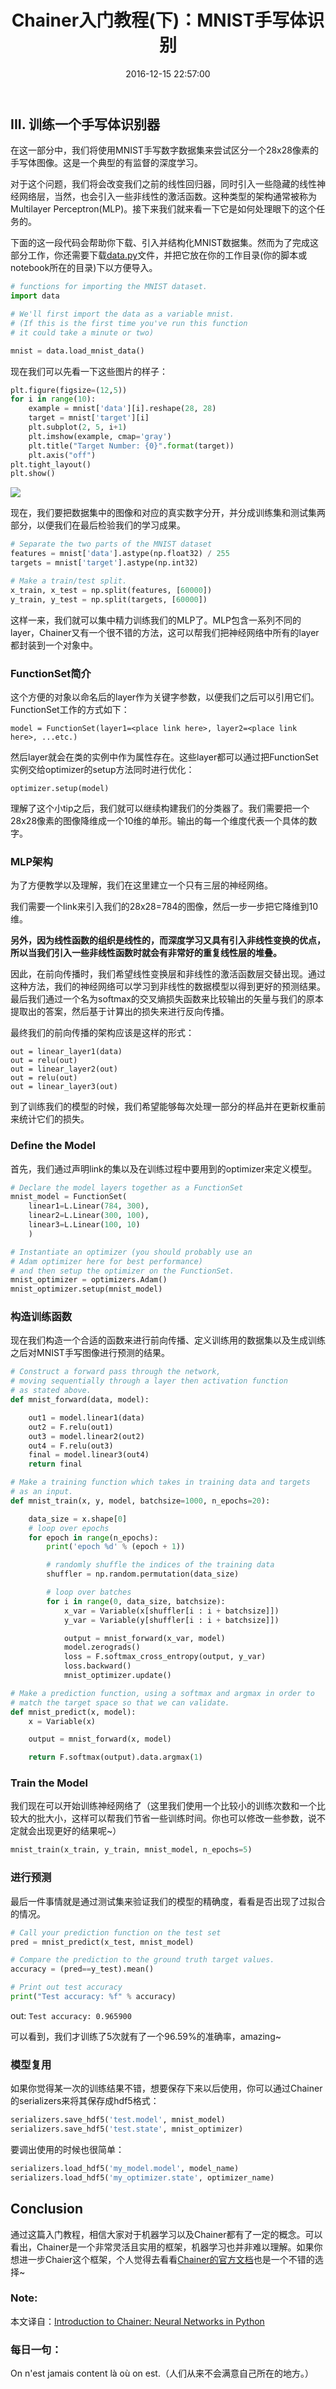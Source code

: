 ﻿---
title: "Chainer入门教程(下)：MNIST手写体识别"
date: 2016-12-15 22:57:00
tags: [chainer, 入门教程, 机器学习, 神经网络]
comments: true
---

## III. 训练一个手写体识别器

在这一部分中，我们将使用MNIST手写数字数据集来尝试区分一个28x28像素的手写体图像。这是一个典型的有监督的深度学习。

对于这个问题，我们将会改变我们之前的线性回归器，同时引入一些隐藏的线性神经网络层，当然，也会引入一些非线性的激活函数。这种类型的架构通常被称为Multilayer Perceptron(MLP)。接下来我们就来看一下它是如何处理眼下的这个任务的。

下面的这一段代码会帮助你下载、引入并结构化MNIST数据集。然而为了完成这部分工作，你还需要下载[data.py](https://github.com/imonce/imonce.github.io/tree/master/assets/files/data.py)文件，并把它放在你的工作目录(你的脚本或notebook所在的目录)下以方便导入。

<!-- more-->

```python
# functions for importing the MNIST dataset.
import data

# We'll first import the data as a variable mnist.
# (If this is the first time you've run this function
# it could take a minute or two)

mnist = data.load_mnist_data()
```

现在我们可以先看一下这些图片的样子：

```python
plt.figure(figsize=(12,5))
for i in range(10):
    example = mnist['data'][i].reshape(28, 28)
    target = mnist['target'][i]
    plt.subplot(2, 5, i+1)
    plt.imshow(example, cmap='gray')
    plt.title("Target Number: {0}".format(target))
    plt.axis("off")
plt.tight_layout()
plt.show()
```

![](https://raw.githubusercontent.com/imonce/imgs/master/20180809232611.png)

现在，我们要把数据集中的图像和对应的真实数字分开，并分成训练集和测试集两部分，以便我们在最后检验我们的学习成果。

```python
# Separate the two parts of the MNIST dataset
features = mnist['data'].astype(np.float32) / 255
targets = mnist['target'].astype(np.int32)

# Make a train/test split.
x_train, x_test = np.split(features, [60000])
y_train, y_test = np.split(targets, [60000])
```

这样一来，我们就可以集中精力训练我们的MLP了。MLP包含一系列不同的layer，Chainer又有一个很不错的方法，这可以帮我们把神经网络中所有的layer都封装到一个对象中。

### FunctionSet简介

这个方便的对象以命名后的layer作为关键字参数，以便我们之后可以引用它们。FunctionSet工作的方式如下：

```
model = FunctionSet(layer1=<place link here>, layer2=<place link here>, ...etc.)
```

然后layer就会在类的实例中作为属性存在。这些layer都可以通过把FunctionSet实例交给optimizer的setup方法同时进行优化：

```
optimizer.setup(model)
```

理解了这个小tip之后，我们就可以继续构建我们的分类器了。我们需要把一个28x28像素的图像降维成一个10维的单形。输出的每一个维度代表一个具体的数字。

### MLP架构

为了方便教学以及理解，我们在这里建立一个只有三层的神经网络。

我们需要一个link来引入我们的28x28=784的图像，然后一步一步把它降维到10维。

**另外，因为线性函数的组织是线性的，而深度学习又具有引入非线性变换的优点，所以当我们引入一些非线性函数时就会有非常好的重复线性层的堆叠。**

<!-- Additionally, since compositions of linear functions are linear and the benefit of deep learning models are their ability to approximate arbitrary nonlinear functions, it wouldn’t do us much good to stack repeated linear layers together without adding some nonlinear function to send them through-->

因此，在前向传播时，我们希望线性变换层和非线性的激活函数层交替出现。通过这种方法，我们的神经网络可以学习到非线性的数据模型以得到更好的预测结果。最后我们通过一个名为softmax的交叉熵损失函数来比较输出的矢量与我们的原本提取出的答案，然后基于计算出的损失来进行反向传播。

最终我们的前向传播的架构应该是这样的形式：

```
out = linear_layer1(data)
out = relu(out)
out = linear_layer2(out)
out = relu(out)
out = linear_layer3(out)
```

到了训练我们的模型的时候，我们希望能够每次处理一部分的样品并在更新权重前来统计它们的损失。

### Define the Model

首先，我们通过声明link的集以及在训练过程中要用到的optimizer来定义模型。

```python
# Declare the model layers together as a FunctionSet
mnist_model = FunctionSet(
    linear1=L.Linear(784, 300),
    linear2=L.Linear(300, 100),
    linear3=L.Linear(100, 10)
    )

# Instantiate an optimizer (you should probably use an
# Adam optimizer here for best performance)
# and then setup the optimizer on the FunctionSet.
mnist_optimizer = optimizers.Adam()
mnist_optimizer.setup(mnist_model)
```

### 构造训练函数

现在我们构造一个合适的函数来进行前向传播、定义训练用的数据集以及生成训练之后对MNIST手写图像进行预测的结果。

```python
# Construct a forward pass through the network,
# moving sequentially through a layer then activation function
# as stated above.
def mnist_forward(data, model):

    out1 = model.linear1(data)
    out2 = F.relu(out1)
    out3 = model.linear2(out2)
    out4 = F.relu(out3)
    final = model.linear3(out4)
    return final

# Make a training function which takes in training data and targets
# as an input.
def mnist_train(x, y, model, batchsize=1000, n_epochs=20):

    data_size = x.shape[0]
    # loop over epochs
    for epoch in range(n_epochs):
        print('epoch %d' % (epoch + 1))

        # randomly shuffle the indices of the training data
        shuffler = np.random.permutation(data_size)

        # loop over batches
        for i in range(0, data_size, batchsize):
            x_var = Variable(x[shuffler[i : i + batchsize]])
            y_var = Variable(y[shuffler[i : i + batchsize]])

            output = mnist_forward(x_var, model)
            model.zerograds()
            loss = F.softmax_cross_entropy(output, y_var)
            loss.backward()
            mnist_optimizer.update()

# Make a prediction function, using a softmax and argmax in order to
# match the target space so that we can validate.
def mnist_predict(x, model):
    x = Variable(x)

    output = mnist_forward(x, model)

    return F.softmax(output).data.argmax(1)
```

### Train the Model

我们现在可以开始训练神经网络了（这里我们使用一个比较小的训练次数和一个比较大的批大小，这样可以帮我们节省一些训练时间。你也可以修改一些参数，说不定就会出现更好的结果呢~）

```python
mnist_train(x_train, y_train, mnist_model, n_epochs=5)
```

### 进行预测

最后一件事情就是通过测试集来验证我们的模型的精确度，看看是否出现了过拟合的情况。

```python
# Call your prediction function on the test set
pred = mnist_predict(x_test, mnist_model)

# Compare the prediction to the ground truth target values.
accuracy = (pred==y_test).mean()

# Print out test accuracy
print("Test accuracy: %f" % accuracy)
```

out: `Test accuracy: 0.965900`

可以看到，我们才训练了5次就有了一个96.59%的准确率，amazing~

### 模型复用

如果你觉得某一次的训练结果不错，想要保存下来以后使用，你可以通过Chainer的serializers来将其保存成hdf5格式：

```python
serializers.save_hdf5('test.model', mnist_model)
serializers.save_hdf5('test.state', mnist_optimizer)
```

要调出使用的时候也很简单：

```python
serializers.load_hdf5('my_model.model', model_name)
serializers.load_hdf5('my_optimizer.state', optimizer_name)
```

## Conclusion

通过这篇入门教程，相信大家对于机器学习以及Chainer都有了一定的概念。可以看出，Chainer是一个非常灵活且实用的框架，机器学习也并非难以理解。如果你想进一步Chaier这个框架，个人觉得去看看[Chainer的官方文档](http://docs.chainer.org/en/stable/)也是一个不错的选择~

### Note:
本文译自：[Introduction to Chainer: Neural Networks in Python](http://multithreaded.stitchfix.com/blog/2015/12/09/intro-to-chainer/)

### 每日一句：
On n'est jamais content là où on est.（人们从来不会满意自己所在的地方。）




